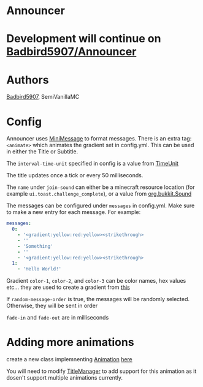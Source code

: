 # Announcer

# Development will continue on [Badbird5907/Announcer](https://github.com/Badbird5907/Announcer)

# Authors
[Badbird5907](https://github.com/Badbird5907), SemiVanillaMC

# Config
Announcer uses [MiniMessage](https://docs.adventure.kyori.net/minimessage#format) to format messages.
There is an extra tag: `<animate>` which animates the gradient set in config.yml. This can be used in either the Title or Subtitle.

The `interval-time-unit` specified in config is a value from [TimeUnit](https://docs.oracle.com/javase/7/docs/api/java/util/concurrent/TimeUnit.html)

The title updates once a tick or every 50 milliseconds. 

The `name` under `join-sound` can either be a minecraft resource location (for example `ui.toast.challenge_complete`), or a value from [org.bukkit.Sound](https://hub.spigotmc.org/javadocs/bukkit/org/bukkit/Sound.html)

The messages can be configured under `messages` in config.yml. Make sure to make a new entry for each message.
For example:
```yaml
messages:
  0:
    - '<gradient:yellow:red:yellow><strikethrough>                                                                 <reset>'
    - ''
    - 'Something'
    - ''
    - '<gradient:yellow:red:yellow><strikethrough>                                                                 <reset>'
  1:
    - 'Hello World!'
```

Gradient `color-1`, `color-2`, and `color-3` can be color names, hex values etc... they are used to create a gradient from [this](https://docs.adventure.kyori.net/minimessage#gradient)

If `random-message-order` is true, the messages will be randomly selected. Otherwise, they will be sent in order

`fade-in` and `fade-out` are in milliseconds

# Adding more animations
create a new class implemnenting [Animation](https://github.com/SemiVanilla-MC/Announcer/blob/master/src/main/java/com/semivanilla/announcer/animation/Animation.java) [here](https://github.com/SemiVanilla-MC/Announcer/tree/master/src/main/java/com/semivanilla/announcer/animation/impl)

You will need to modify [TitleManager](https://github.com/SemiVanilla-MC/Announcer/blob/7e0aad77b281c85623daebada69884ea8d82f56c/src/main/java/com/semivanilla/announcer/manager/TitleManager.java#L25) to add support for this animation as it dosen't support multiple animations currently.
